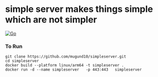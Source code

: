 # simple server makes things simple which are not simpler

[![Go](https://github.com/mugund10/simpleserver/actions/workflows/go.yml/badge.svg)](https://github.com/mugund10/simpleserver/actions/workflows/go.yml)

### To Run

```
git clone https://github.com/mugund10/simpleserver.git
cd simpleserver
docker build --platform linux/arm64 -t simpleserver .
docker run -d --name simpleserver   -p 443:443   simpleserver
```